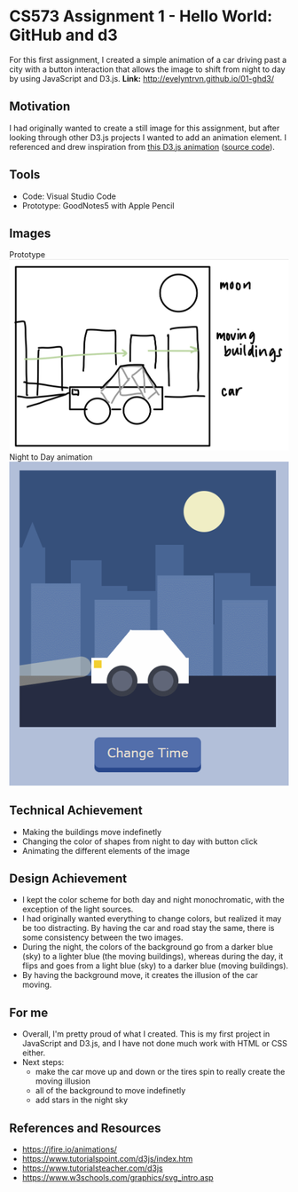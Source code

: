 # CS573 Assignment 1 - Hello World: GitHub and d3  

For this first assignment, I created a simple animation of a car driving past a city with a button interaction that allows the image to shift from night to day by using JavaScript and D3.js.
**Link:** http://evelyntrvn.github.io/01-ghd3/

## Motivation
I had originally wanted to create a still image for this assignment, but after looking through other D3.js projects I wanted to add an animation element. I referenced and drew inspiration from [this D3.js animation](https://jfire.io/animations/2014-12-27/) ([source code](https://github.com/jfirebaugh/animations/blob/master/posts/2014-12-27-moon.html)).

## Tools 
* Code: Visual Studio Code
* Prototype: GoodNotes5 with Apple Pencil

## Images
Prototype
![Prototype image](/images/prototype.jpg)
Night to Day animation
![Animation gif](/images/night_to_day.gif)

## Technical Achievement
* Making the buildings move indefinetly
* Changing the color of shapes from night to day with button click
* Animating the different elements of the image

## Design Achievement
* I kept the color scheme for both day and night monochromatic, with the exception of the light sources. 
* I had originally wanted everything to change colors, but realized it may be too distracting. By having the car and road stay the same, there is some consistency between the two images.
* During the night, the colors of the background go from a darker blue (sky) to a lighter blue (the moving buildings), whereas during the day, it flips and goes from a light blue (sky) to a darker blue (moving buildings).
* By having the background move, it creates the illusion of the car moving.

## For me
* Overall, I'm pretty proud of what I created. This is my first project in JavaScript and D3.js, and I have not done much work with HTML or CSS either.
* Next steps: 
    * make the car move up and down or the tires spin to really create the moving illusion
    * all of the background to move indefinetly
    * add stars in the night sky
   
## References and Resources
* https://jfire.io/animations/
* https://www.tutorialspoint.com/d3js/index.htm
* https://www.tutorialsteacher.com/d3js
* https://www.w3schools.com/graphics/svg_intro.asp

